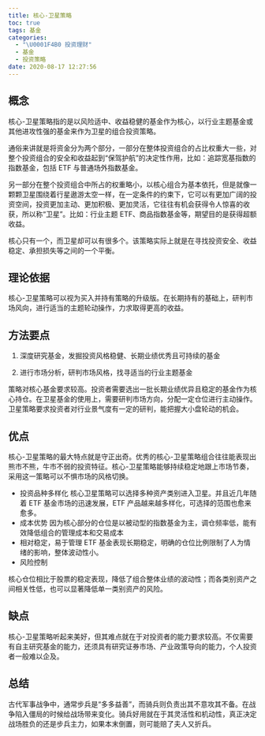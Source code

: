 ```yaml
---
title: 核心-卫星策略
toc: true
tags: 基金
categories:
  - "\U0001F4B0 投资理财"
  - 基金
  - 投资策略
date: 2020-08-17 12:27:56
---
```

## 概念

核心-卫星策略指的是以风险适中、收益稳健的基金作为核心，以行业主题基金或其他进攻性强的基金来作为卫星的组合投资策略。

通俗来讲就是将资金分为两个部分，一部分在整体投资组合的占比权重大一些，对整个投资组合的安全和收益起到“保驾护航”的决定性作用，比如：追踪宽基指数的指数基金，包括 ETF 与普通场外指数基金。

另一部分在整个投资组合中所占的权重略小，以核心组合为基本依托，但是就像一颗颗卫星围绕着行星遨游太空一样，在一定条件的约束下，它可以有更加广阔的投资空间，投资更加主动、更加积极、更加灵活，它往往有机会获得令人惊喜的收获，所以称“卫星”。比如：行业主题 ETF、商品指数基金等，期望目的是获得超额收益。

核心只有一个，而卫星却可以有很多个。该策略实际上就是在寻找投资安全、收益稳定、承担损失等之间的一个平衡。

## 理论依据

核心-卫星策略可以视为买入并持有策略的升级版。在长期持有的基础上，研判市场风向，进行适当的主题轮动操作，力求取得更高的收益。

## 方法要点

1. 深度研究基金，发掘投资风格稳健、长期业绩优秀且可持续的基金

2. 进行市场分析，研判市场风格，找寻适当的行业主题基金

策略对核心基金要求较高。投资者需要选出一批长期业绩优异且稳定的基金作为核心持仓。在卫星基金的使用上，需要研判市场方向，分配一定仓位进行主动操作。卫星策略要求投资者对行业景气度有一定的研判，能把握大小盘轮动的机会。

## 优点

核心-卫星策略的最大特点就是守正出奇。优秀的核心-卫星策略组合往往能表现出熊市不熊，牛市不弱的投资特征。核心-卫星策略能够持续稳定地跟上市场节奏，采用这一策略可以不惧市场的风格切换。
- 投资品种多样化
核心卫星策略可以选择多种资产类别进入卫星。并且近几年随着 ETF 基金市场的迅速发展，ETF 产品越来越多样化，可选择的范围也愈来愈多。
- 成本优势
因为核心部分的仓位是以被动型的指数基金为主，调仓频率低，能有效降低组合的管理成本和交易成本
- 相对稳定，易于管理
ETF 基金表现长期稳定，明确的仓位比例限制了人为情绪的影响，整体波动性小。
- 风险控制

核心仓位相比于股票的稳定表现，降低了组合整体业绩的波动性；而各类别资产之间相关性低，也可以显著降低单一类别资产的风险。
## 缺点
核心-卫星策略听起来美好，但其难点就在于对投资者的能力要求较高。不仅需要有自主研究基金的能力，还须具有研究证券市场、产业政策导向的能力，个人投资者一般难以企及。

## 总结

古代军事战争中，通常步兵是“多多益善”，而骑兵则负责出其不意攻其不备。在战争陷入僵局的时候给战场带来变化。骑兵好用就在于其灵活性和机动性，真正决定战场胜负的还是步兵主力，如果本末倒置，则可能赔了夫人又折兵。